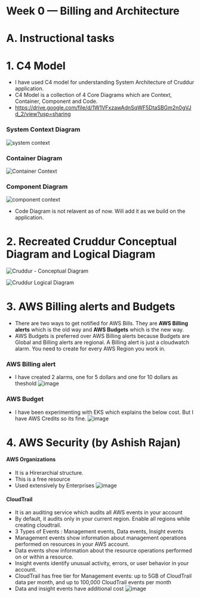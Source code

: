 # Week 0 — Billing and Architecture

# A. Instructional tasks
# 1. C4 Model

- I have used C4 model for understanding System Architecture of Cruddur application.
- C4 Model is a collection of 4 Core Diagrams which are Context, Container, Component and Code.
- https://drive.google.com/file/d/1W1VFxzawAdnSqWF5DtaSBGm2n0gVJd_2/view?usp=sharing

### System Context Diagram
![system context](https://user-images.githubusercontent.com/116954249/218927889-963998ae-89ad-45bf-b424-91e94ba96a01.png)

### Container Diagram
![Container Context](https://user-images.githubusercontent.com/116954249/218928165-b319b3e6-33e2-47aa-ba04-7aec80e69966.png)

### Component Diagram
![component context](https://user-images.githubusercontent.com/116954249/218927723-2d241390-4f9c-411e-a806-6d5778096845.png)

- Code Diagram is not relavent as of now. Will add it as we build on the application.

# 2. Recreated Cruddur Conceptual Diagram and Logical Diagram
![Cruddur - Conceptual Diagram](https://user-images.githubusercontent.com/116954249/219287974-390004c0-b02d-4896-ae22-80c6ece5e987.png)

![Cruddur Logical Diagram](https://user-images.githubusercontent.com/116954249/219288040-0dd5ad86-43bc-4218-8639-3424cc04fc33.png)

# 3. AWS Billing alerts and Budgets
- There are two ways to get notified for AWS Bills. They are **AWS Billing alerts** which is the old way and **AWS Budgets** which is the new way.
- AWS Budgets is preferred over AWS Billing alerts because Budgets are Global and Billing alerts are regional. A Billing alert is just a cloudwatch alarm. You need to create for every AWS Region you work in.

### AWS Billing alert
- I have created 2 alarms, one for 5 dollars and one for 10 dollars as theshold
![image](https://user-images.githubusercontent.com/116954249/219090942-8d35044a-6d21-43ed-a240-9696f789e2b9.png)
### AWS Budget
- I have been experimenting with EKS which explains the below cost. But I have AWS Credits so its fine.
![image](https://user-images.githubusercontent.com/116954249/219094834-fece7b2b-24e0-4917-bf94-81c7594608ed.png)

# 4. AWS Security (by Ashish Rajan)
#### AWS Organizations
- It is a Hirerarchial structure.
- This is a free resource
- Used extensively by Enterprises
![image](https://user-images.githubusercontent.com/116954249/219119306-deb59e38-7b9b-40d5-b6ab-de5317d50ec5.png)

#### CloudTrail
- It is an auditing service which audits all AWS events in your account
- By default, it audits only in your current region. Enable all regions while creating cloudtrail.
- 3 Types of Events : Management events, Data events, Insight events
- Management events show information about management operations performed on resources in your AWS account.
- Data events show information about the resource operations performed on or within a resource.
- Insight events identify unusual activity, errors, or user behavior in your account.
- CloudTrail has free tier for Management events: up to 5GB of CloudTrail data per month, and up to 100,000 CloudTrail events per month
- Data and insight events have additional cost
![image](https://user-images.githubusercontent.com/116954249/219125834-419a938c-80b7-4e3a-8e4e-a48b2e148f15.png)



